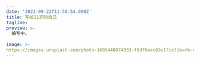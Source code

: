 ```yaml
---
date: '2023-09-22T11:50:54.000Z'
title: 写给21岁的自己
tagline: 
preview: >-
  编写中。
  
image: >-
https://images.unsplash.com/photo-1695440874833-f0d76eec63c1?ixlib=rb-4.0.3&ixid=M3wxMjA3fDB8MHxwaG90by1wYWdlfHx8fGVufDB8fHx8fA%3D%3D&auto=format&fit=crop&w=2274&q=80
---
```

